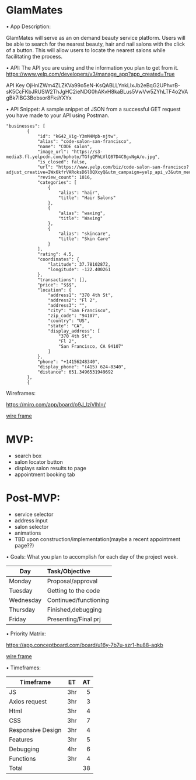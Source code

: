 


# GlamMates

•	App Description: 

GlamMates will serve as an on demand beauty service platform. Users will be able to search for the nearest beauty, hair and nail salons with the click of a button. This will allow users to locate the nearest salons while facilitating the process. 

•	API: The API you are using and the information you plan to get from it.
https://www.yelp.com/developers/v3/manage_app?app_created=True

API Key
OjHnIZWm4ZLZKVa99o5eN-KsQABLLYnkLIxJb2eBqG2UPhvrB-sK5CcFKbJRUSW2ThJgHC2ieNDG0hAKvH8kaBLus5VwVw5ZYhLTF4o2VAgBk7IBG3Bobsor8FksYXYx


•	API Snippet: A sample snippet of JSON from a successful GET request you have made to your API using Postman.

```
"businesses": [
        {
            "id": "kG42_Vig-Y3mM4Mpb-njtw",
            "alias": "code-salon-san-francisco",
            "name": "CODE salon",
            "image_url": "https://s3-media3.fl.yelpcdn.com/bphoto/TGfgQPhLVlQ87D4C8gvNgA/o.jpg",
            "is_closed": false,
            "url": "https://www.yelp.com/biz/code-salon-san-francisco?adjust_creative=IWx6kfrVARoksD6l0QXxyQ&utm_campaign=yelp_api_v3&utm_medium=api_v3_business_search&utm_source=IWx6kfrVARoksD6l0QXxyQ",
            "review_count": 1016,
            "categories": [
                {
                    "alias": "hair",
                    "title": "Hair Salons"
                },
                {
                    "alias": "waxing",
                    "title": "Waxing"
                },
                {
                    "alias": "skincare",
                    "title": "Skin Care"
                }
            ],
            "rating": 4.5,
            "coordinates": {
                "latitude": 37.78102872,
                "longitude": -122.400261
            },
            "transactions": [],
            "price": "$$$",
            "location": {
                "address1": "370 4th St",
                "address2": "Fl 2",
                "address3": "",
                "city": "San Francisco",
                "zip_code": "94107",
                "country": "US",
                "state": "CA",
                "display_address": [
                    "370 4th St",
                    "Fl 2",
                    "San Francisco, CA 94107"
                ]
            },
            "phone": "+14156248340",
            "display_phone": "(415) 624-8340",
            "distance": 651.3496531949692
        },
        {
```



Wireframes: 

<!-- Low Fidelity Wireframes Template (1).jpg -->

https://miro.com/app/board/o9J_lziVlhI=/

[wire frame](https://miro.com/app/board/o9J_lziVlhI=/)

# MVP:

- search box
- salon locator button
- displays salon results to page
- appointment booking tab

# Post-MVP: 

- service selector
- address input
- salon selector
- animations
- TBD upon construction/implementation(maybe a recent appointment page??)

•	Goals: What you plan to accomplish for each day of the project week.

| Day             | Task/Objective       |
|-----------------|:---------------------|
| Monday          |Proposal/approval     |
|Tuesday          |Getting to the code   |
|Wednesday        |Continued/functioning |
|Thursday         | Finished,debugging   |
|Friday           | Presenting/Final prj |





•	Priority Matrix: 

https://app.conceptboard.com/board/u16y-7b7u-szr1-hu88-aqkb

[wire frame](https://app.conceptboard.com/board/u16y-7b7u-szr1-hu88-aqkb)



•	Timeframes: 

| Timeframe     | ET            |  AT |
| ------------- |:-------------:| -----:|
| JS            |   3hr         |  5  |
|Axios request  |   3hr         |   3 |
| Html          |   3hr         |  4 |
| CSS           |   3hr         |  7 |
| Responsive Design | 3hr       | 4  |
| Features      |   3hr         |  5 |
| Debugging     |   4hr         |  6 |
| Functions     |   3hr         |  4  |
| Total         |               |   38    |






























